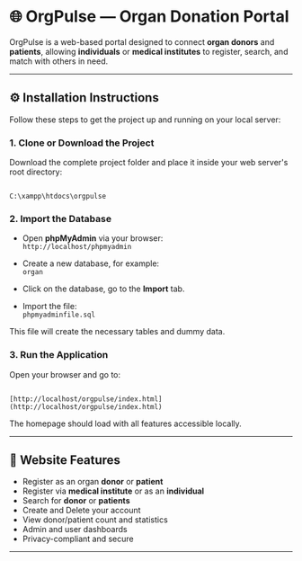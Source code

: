 
# 🌐 OrgPulse — Organ Donation Portal

OrgPulse is a web-based portal designed to connect **organ donors** and **patients**, allowing **individuals** or **medical institutes** to register, search, and match with others in need.

---

## ⚙️ Installation Instructions

Follow these steps to get the project up and running on your local server:

### 1. Clone or Download the Project

Download the complete project folder and place it inside your web server's root directory:

```

C:\xampp\htdocs\orgpulse

```

### 2. Import the Database

- Open **phpMyAdmin** via your browser:  
  `http://localhost/phpmyadmin`

- Create a new database, for example:  
  `organ`

- Click on the database, go to the **Import** tab.

- Import the file:  
  `phpmyadminfile.sql`

This file will create the necessary tables and dummy data.

### 3. Run the Application

Open your browser and go to:

```

[http://localhost/orgpulse/index.html](http://localhost/orgpulse/index.html)

```

The homepage should load with all features accessible locally.

---


## 📜 Website Features

- Register as an organ **donor** or **patient**
- Register via **medical institute** or as an **individual**
- Search for **donor** or **patients**
- Create and Delete your account
- View donor/patient count and statistics
- Admin and user dashboards
- Privacy-compliant and secure

---

